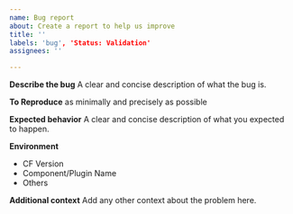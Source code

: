 ```yaml
---
name: Bug report
about: Create a report to help us improve
title: ''
labels: 'bug', 'Status: Validation'
assignees: ''

---
```


**Describe the bug**
A clear and concise description of what the bug is.

**To Reproduce**
as minimally and precisely as possible

**Expected behavior**
A clear and concise description of what you expected to happen.

**Environment**
 - CF Version
 - Component/Plugin Name
 - Others

**Additional context**
Add any other context about the problem here.
